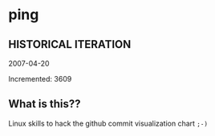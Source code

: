 # ping

## HISTORICAL ITERATION
2007-04-20

Incremented: 3609

## What is this?? 
Linux skills to hack the github commit visualization chart `;-)`
